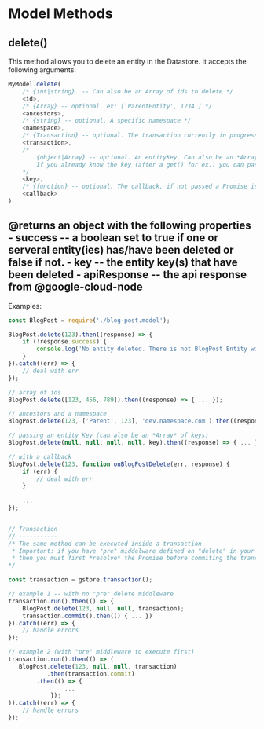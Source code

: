 # Model Methods

## delete()

This method allows you to delete an entity in the Datastore. It accepts the following arguments:

```js
MyModel.delete(
    /* {int|string}. -- Can also be an Array of ids to delete */
    <id>,
    /* {Array} -- optional. ex: ['ParentEntity', 1234 ] */
    <ancestors>,
    /* {string} -- optional. A specific namespace */
    <namespace>,
    /* {Transaction} -- optional. The transaction currently in progress */
    <transaction>,
    /*
        {object|Array} -- optional. An entityKey. Can also be an *Array* of keys.
        If you already know the key (after a get() for ex.) you can pass it here.
    */
    <key>,
    /* {function} -- optional. The callback, if not passed a Promise is returned */
    <callback>
)
```

**@returns** an object with the following properties
    - success -- a boolean set to true if one or serveral entity(ies) has/have been deleted or false if not.
    - key -- the entity key(s) that have been deleted
    - apiResponse -- the api response from @google-cloud-node
---

Examples:

```js
const BlogPost = require('./blog-post.model');

BlogPost.delete(123).then((response) => {
    if (!response.success) {
        console.log('No entity deleted. There is not BlogPost Entity with the id provided');
    }
}).catch((err) => {
    // deal with err
});

// array of ids
BlogPost.delete([123, 456, 789]).then((response) => { ... });

// ancestors and a namespace
BlogPost.delete(123, ['Parent', 123], 'dev.namespace.com').then((response) => { ... });

// passing an entity Key (can also be an *Array* of keys)
BlogPost.delete(null, null, null, null, key).then((response) => { ... });

// with a callback
BlogPost.delete(123, function onBlogPostDelete(err, response) {
    if (err) {
        // deal with err
    }
    
    ...
});


// Transaction
// -----------
/* The same method can be executed inside a transaction
 * Important: if you have "pre" middelware defined on "delete" in your schema,
 * then you must first *resolve* the Promise before commiting the transaction
*/

const transaction = gstore.transaction();

// example 1 -- with no "pre" delete middleware
transaction.run().then(() => {
    BlogPost.delete(123, null, null, transaction); 
    transaction.commit().then(() { ... })
}).catch((err) => {
    // handle errors 
});

// example 2 (with "pre" middleware to execute first)
transaction.run().then(() => ( 
   BlogPost.delete(123, null, null, transaction)
           .then(transaction.commit)
   	    .then(() => {
                ...
    	    });
)).catch((err) => {
    // handle errors 
});

```